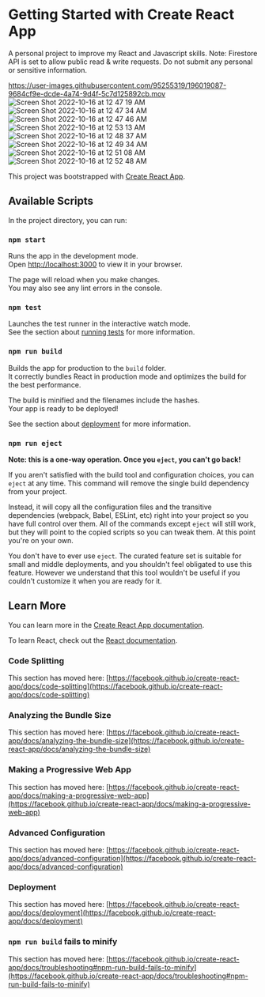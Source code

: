 # Getting Started with Create React App
A personal project to improve my React and Javascript skills.
Note: Firestore API is set to allow public read & write requests. Do not submit any personal or sensitive information.

https://user-images.githubusercontent.com/95255319/196019087-9684cf9e-dcde-4a74-9d4f-5c7d125892cb.mov
![Screen Shot 2022-10-16 at 12 47 19 AM](https://user-images.githubusercontent.com/95255319/196019020-a363e55d-ba76-4625-b3a7-fda12cf36c2c.png)
![Screen Shot 2022-10-16 at 12 47 34 AM](https://user-images.githubusercontent.com/95255319/196019022-6877c8c6-51ec-4800-94b8-3d106d70c8db.png)
![Screen Shot 2022-10-16 at 12 47 46 AM](https://user-images.githubusercontent.com/95255319/196019033-4476d970-22cc-46eb-81f8-474704118ced.png)
![Screen Shot 2022-10-16 at 12 53 13 AM](https://user-images.githubusercontent.com/95255319/196019039-b5adc632-be4d-419e-a50f-281c9b98a884.png)
![Screen Shot 2022-10-16 at 12 48 37 AM](https://user-images.githubusercontent.com/95255319/196019046-a5d441d3-e704-4691-9385-baa83b6bfaa5.png)
![Screen Shot 2022-10-16 at 12 49 34 AM](https://user-images.githubusercontent.com/95255319/196019054-45a9c513-104a-476d-a3a1-ef7314dbd2ca.png)
![Screen Shot 2022-10-16 at 12 51 08 AM](https://user-images.githubusercontent.com/95255319/196019061-21256579-e49c-4c24-9e5a-4cb07f4f377b.png)
![Screen Shot 2022-10-16 at 12 52 48 AM](https://user-images.githubusercontent.com/95255319/196019067-f36b7f3c-e127-4d1e-8a57-93a8d6dcf71d.png)


This project was bootstrapped with [Create React App](https://github.com/facebook/create-react-app).

## Available Scripts

In the project directory, you can run:

### `npm start`

Runs the app in the development mode.\
Open [http://localhost:3000](http://localhost:3000) to view it in your browser.

The page will reload when you make changes.\
You may also see any lint errors in the console.

### `npm test`

Launches the test runner in the interactive watch mode.\
See the section about [running tests](https://facebook.github.io/create-react-app/docs/running-tests) for more information.

### `npm run build`

Builds the app for production to the `build` folder.\
It correctly bundles React in production mode and optimizes the build for the best performance.

The build is minified and the filenames include the hashes.\
Your app is ready to be deployed!

See the section about [deployment](https://facebook.github.io/create-react-app/docs/deployment) for more information.

### `npm run eject`

**Note: this is a one-way operation. Once you `eject`, you can't go back!**

If you aren't satisfied with the build tool and configuration choices, you can `eject` at any time. This command will remove the single build dependency from your project.

Instead, it will copy all the configuration files and the transitive dependencies (webpack, Babel, ESLint, etc) right into your project so you have full control over them. All of the commands except `eject` will still work, but they will point to the copied scripts so you can tweak them. At this point you're on your own.

You don't have to ever use `eject`. The curated feature set is suitable for small and middle deployments, and you shouldn't feel obligated to use this feature. However we understand that this tool wouldn't be useful if you couldn't customize it when you are ready for it.

## Learn More

You can learn more in the [Create React App documentation](https://facebook.github.io/create-react-app/docs/getting-started).

To learn React, check out the [React documentation](https://reactjs.org/).

### Code Splitting

This section has moved here: [https://facebook.github.io/create-react-app/docs/code-splitting](https://facebook.github.io/create-react-app/docs/code-splitting)

### Analyzing the Bundle Size

This section has moved here: [https://facebook.github.io/create-react-app/docs/analyzing-the-bundle-size](https://facebook.github.io/create-react-app/docs/analyzing-the-bundle-size)

### Making a Progressive Web App

This section has moved here: [https://facebook.github.io/create-react-app/docs/making-a-progressive-web-app](https://facebook.github.io/create-react-app/docs/making-a-progressive-web-app)

### Advanced Configuration

This section has moved here: [https://facebook.github.io/create-react-app/docs/advanced-configuration](https://facebook.github.io/create-react-app/docs/advanced-configuration)

### Deployment

This section has moved here: [https://facebook.github.io/create-react-app/docs/deployment](https://facebook.github.io/create-react-app/docs/deployment)

### `npm run build` fails to minify

This section has moved here: [https://facebook.github.io/create-react-app/docs/troubleshooting#npm-run-build-fails-to-minify](https://facebook.github.io/create-react-app/docs/troubleshooting#npm-run-build-fails-to-minify)
